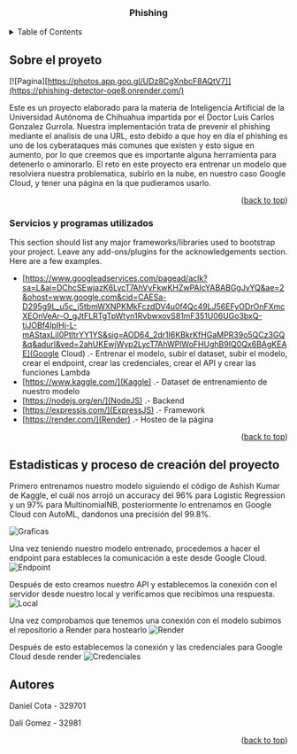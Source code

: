 
<a name="readme-top"></a>

<br />
<div align="center">
  <h3 align="center">Phishing</h3>
</div>



<!-- TABLE OF CONTENTS -->
<details>
  <summary>Table of Contents</summary>
  <ol>
    <li>
      <a href="#sobre-el-proyecto">Sobre el proyeto</a>
      <ul>
        <li><a href="#built-with">Servicios y programas utilizados</a></li>
      </ul>
    </li>
    <li>
      <a href="#estadisticas-y-proceso-de-creación-del-proyecto">Getting Started</a>
    </li>
    <li><a href="#autores">Autores</a></li>
  </ol>
</details>



<!-- ABOUT THE PROJECT -->
## Sobre el proyeto

[![Pagina][https://photos.app.goo.gl/UDz8CgXnbcF8AQtV7]](https://phishing-detector-oqe8.onrender.com/)

Este es un proyecto elaborado para la materia de Inteligencia Artificial de la Universidad Autónoma de Chihuahua impartida por el Doctor Luis Carlos Gonzalez Gurrola.
Nuestra implementación trata de prevenir el phishing mediante el analisis de una URL, esto debido a que hoy en día el phishing es uno de los cyberataques más comunes que existen y esto sigue en aumento, por lo que creemos que es importante alguna herramienta para detenerlo o aminorarlo.
El reto en este proyecto era entrenar un modelo que resolviera nuestra problematica, subirlo en la nube, en nuestro caso Google Cloud, y tener una página en la que pudieramos usarlo.

<p align="right">(<a href="#readme-top">back to top</a>)</p>

### Servicios y programas utilizados

This section should list any major frameworks/libraries used to bootstrap your project. Leave any add-ons/plugins for the acknowledgements section. Here are a few examples.

* [https://www.googleadservices.com/pagead/aclk?sa=L&ai=DChcSEwjazK6LycT7AhVyFkwKHZwPAIcYABABGgJvYQ&ae=2&ohost=www.google.com&cid=CAESa-D295g9L_u5c_j5tbmWXNPKMkFczdDV4u0f4Qc49LJ56EFyODrOnFXmcXEOnVeAr-O_gJtFLRTgTpWtyn1RvbwxovS81mF351U06UGo3bxQ-tiJOBf4IpIHj-L-mAStaxLiI0PtltrYY1YS&sig=AOD64_2dr1I6KBkrKfHGaMPR39o5QCz3GQ&q&adurl&ved=2ahUKEwjWyp2LycT7AhWPlWoFHUghB9IQ0Qx6BAgKEAE](Google Cloud) .- Entrenar el modelo, subir el dataset, subir el modelo, crear el endpoint, crear las credenciales, crear el API y crear las funciones Lambda
* [https://www.kaggle.com/](Kaggle) .- Dataset de entrenamiento de nuestro modelo
* [https://nodejs.org/en/](NodeJS) .- Backend
* [https://expressjs.com/](ExpressJS) .- Framework
* [https://render.com/](Render) .- Hosteo de la página 

<p align="right">(<a href="#readme-top">back to top</a>)</p>



<!-- GETTING STARTED -->
## Estadisticas y proceso de creación del proyecto

Primero entrenamos nuestro modelo siguiendo el código de Ashish Kumar de Kaggle, el cuál nos arrojó un accuracy del 96% para Logistic Regression y un 97% para MultinomialNB, posteriormente lo entrenamos en Google Cloud con AutoML, dandonos una precisión del 99.8%.

![Graficas](https://photos.app.goo.gl/DCeF4hsNQCDcjyG1A)

Una vez teniendo nuestro modelo entrenado, procedemos a hacer el endpoint para estableces la comunicación a este desde Google Cloud.
![Endpoint](https://photos.app.goo.gl/mX6s4SrgzPvAgJEn9)

Después de esto creamos nuestro API y establecemos la conexión con el servidor desde nuestro local y verificamos que recibimos una respuesta.
![Local](https://photos.app.goo.gl/6oCy3tYVBmcpfUQA7)

Una vez comprobamos que tenemos una conexión con el modelo subimos el repositorio a Render para hostearlo
![Render](https://photos.app.goo.gl/qZtNDAxFnu977r6c6)

Después de esto establecemos la conexión y las credenciales para Google Cloud desde render
![Credenciales]()


<!-- CONTACT -->
## Autores

Daniel Cota - 329701

Dalí Gomez - 32981

<p align="right">(<a href="#readme-top">back to top</a>)</p>
